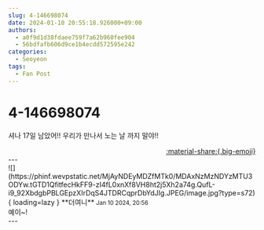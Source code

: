 ```yaml
---
slug: 4-146698074
date: 2024-01-10 20:55:18.926000+09:00
authors:
  - a0f9d1d38fdaee759f7a62b960fee904
  - 56bdfafb606d9ce1b4ecdd572595e242
categories:
  - Seoyeon
tags:
  - Fan Post
---
```


# 4-146698074

<div class="post-container" markdown="1">
<div class="content-container md-sidebar__scrollwrap" markdown="1">

셔나 17일 남았어!!  우리가 만나서 노는 날 까지 말야!!

</div>
</div>

<div style="text-align: right;" markdown="1">
<a href="https://weverse.io/fromis9/fanpost/4-146698074" style="text-align: right;">:material-share:{.big-emoji}</a>
</div>
---

<div class="comments-container md-sidebar__scrollwrap" markdown="1">
<div class="comment" markdown="1">
<div class='id-container' markdown="1">
![](https://phinf.wevpstatic.net/MjAyNDEyMDZfMTk0/MDAxNzMzNDYzMTU3ODYw.tGTD1QfitfecHkFF9-zI4fL0xnXf8VH8ht2j5Xh2a74g.QufL-i9_92XbdgbPBLGEpzXIrDqS4JTDRCqprDbYdJIg.JPEG/image.jpg?type=s72){ loading=lazy }
**<span class="artist">더여니</span>** <small>Jan 10 2024, 20:56</small><br>
</div>
<div class='comment-body' markdown="1">
예이~!
</div>
</div>
</div>
---
